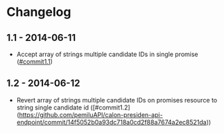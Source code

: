 # Changelog

## 1.1 - 2014-06-11
-  Accept array of strings multiple candidate IDs in single promise ([#commit1.1](https://github.com/pemiluAPI/calon-presiden-api-endpoint/commit/c54917ad765af6e64352c4c0f0ade60c3d0c3ea4))

## 1.2 - 2014-06-12
- Revert array of strings multiple candidate IDs on promises resource to string single candidate id ([#commit1.2] (https://github.com/pemiluAPI/calon-presiden-api-endpoint/commit/14f5052b0a93dc718a0cd2f88a7674a2ec8521da))
